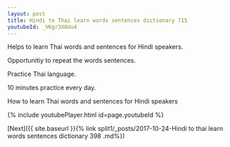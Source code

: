 ```yaml
---
layout: post
title: Hindi to Thai learn words sentences dictionary 715 
youtubeId: _VKgr3X6Uu4
---
```

 
 
Helps to learn Thai words and sentences for Hindi speakers.

Opportunitiy to repeat the words sentences. 

Practice Thai language. 
 
10 minutes practice every day. 
 
How to learn Thai words and sentences for Hindi speakers 
 
{% include youtubePlayer.html id=page.youtubeId %}
 
 
[Next]({{ site.baseurl }}{% link  split1/_posts/2017-10-24-Hindi to thai learn words sentences dictionary 398 .md%})
 
